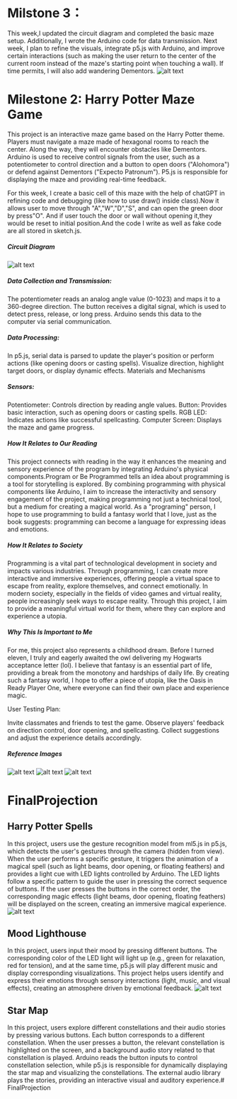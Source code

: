 # Milstone 3：
This week,I updated the circuit diagram and completed the basic maze setup. Additionally, I wrote the Arduino code for data transmission. Next week, I plan to refine the visuals, integrate p5.js with Arduino, and improve certain interactions (such as making the user return to the center of the current room instead of the maze's starting point when touching a wall). If time permits, I will also add wandering Dementors.
![alt text](image-6.png)

# Milestone 2: Harry Potter Maze Game
This project is an interactive maze game based on the Harry Potter theme. Players must navigate a maze made of hexagonal rooms to reach the center. Along the way, they will encounter obstacles like Dementors. Arduino is used to receive control signals from the user, such as a potentiometer to control direction and a button to open doors ("Alohomora") or defend against Dementors ("Expecto Patronum"). P5.js is responsible for displaying the maze and providing real-time feedback.

For this week, I create a basic cell of this maze with the help of chatGPT in refining code and debugging (like how to use draw() inside class).Now it allows user to move through "A","W","D","S", and can open the green door by press"O". And if user touch the door or wall without opening it,they would be reset to initial position.And the code I write as well as fake code are all stored in sketch.js.

##### Circuit Diagram
![alt text](image-2.png)

##### Data Collection and Transmission:
The potentiometer reads an analog angle value (0-1023) and maps it to a 360-degree direction.
The button receives a digital signal, which is used to detect press, release, or long press.
Arduino sends this data to the computer via serial communication.
##### Data Processing:
In p5.js, serial data is parsed to update the player's position or perform actions (like opening doors or casting spells).
Visualize direction, highlight target doors, or display dynamic effects.
Materials and Mechanisms
##### Sensors:
Potentiometer: Controls direction by reading angle values.
Button: Provides basic interaction, such as opening doors or casting spells.
RGB LED: Indicates actions like successful spellcasting.
Computer Screen: Displays the maze and game progress.

##### How It Relates to Our Reading 
This project connects with reading in the way it enhances the meaning and sensory experience of the program by integrating Arduino's physical components.Program or Be Programmed tells an idea about programming is a tool for storytelling is explored. By combining programming with physical components like Arduino, I aim to increase the interactivity and sensory engagement of the project, making programming not just a technical tool, but a medium for creating a magical world. As a "programing" person, I hope to use programming to build a fantasy world that I love, just as the book suggests: programming can become a language for expressing ideas and emotions.

##### How It Relates to Society 
Programming is a vital part of technological development in society and impacts various industries. Through programming, I can create more interactive and immersive experiences, offering people a virtual space to escape from reality, explore themselves, and connect emotionally. In modern society, especially in the fields of video games and virtual reality, people increasingly seek ways to escape reality. Through this project, I aim to provide a meaningful virtual world for them, where they can explore and experience a utopia.

##### Why This Is Important to Me 
For me, this project also represents a childhood dream. Before I turned eleven, I truly and eagerly awaited the owl delivering my Hogwarts acceptance letter (lol). I believe that fantasy is an essential part of life, providing a break from the monotony and hardships of daily life. By creating such a fantasy world, I hope to offer a piece of utopia, like the Oasis in Ready Player One, where everyone can find their own place and experience magic.

User Testing Plan:

Invite classmates and friends to test the game.
Observe players' feedback on direction control, door opening, and spellcasting.
Collect suggestions and adjust the experience details accordingly.
##### Reference Images
![alt text](image-5.png)
![alt text](image-3.png)
![alt text](image-4.png)


# FinalProjection
 
## Harry Potter Spells
In this project, users use the gesture recognition model from ml5.js in p5.js, which detects the user's gestures through the camera (hidden from view). When the user performs a specific gesture, it triggers the animation of a magical spell (such as light beams, door opening, or floating feathers) and provides a light cue with LED lights controlled by Arduino. The LED lights follow a specific pattern to guide the user in pressing the correct sequence of buttons. If the user presses the buttons in the correct order, the corresponding magic effects (light beams, door opening, floating feathers) will be displayed on the screen, creating an immersive magical experience.
![alt text](image.png)

## Mood Lighthouse
In this project, users input their mood by pressing different buttons. The corresponding color of the LED light will light up (e.g., green for relaxation, red for tension), and at the same time, p5.js will play different music and display corresponding visualizations. This project helps users identify and express their emotions through sensory interactions (light, music, and visual effects), creating an atmosphere driven by emotional feedback.
![alt text](image-1.png)

## Star Map
In this project, users explore different constellations and their audio stories by pressing various buttons. Each button corresponds to a different constellation. When the user presses a button, the relevant constellation is highlighted on the screen, and a background audio story related to that constellation is played. Arduino reads the button inputs to control constellation selection, while p5.js is responsible for dynamically displaying the star map and visualizing the constellations. The external audio library plays the stories, providing an interactive visual and auditory experience.# FinalProjection
 